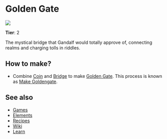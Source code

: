 # Golden Gate

![](/wiki/images/item.goldengate.png)

**Tier**: 2

The mystical bridge that Gandalf would totally approve of, connecting realms and charging tolls in riddles.

## How to make?

* Combine [Coin](/wiki/elements/coin) and [Bridge](/wiki/elements/bridge) to make [Golden Gate](/wiki/elements/golden-gate). This process is known as [Make Goldengate](/wiki/recipes/make-goldengate).

## See also

* [Games](/wiki/games)
* [Elements](/wiki/elements)
* [Recipes](/wiki/recipes)
* [Wiki](/wiki/index)
* [Learn](/learn/index)